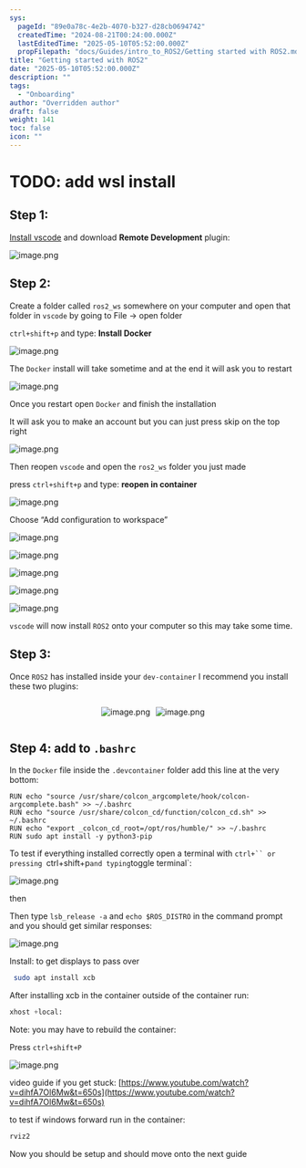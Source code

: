 ```yaml
---
sys:
  pageId: "89e0a78c-4e2b-4070-b327-d28cb0694742"
  createdTime: "2024-08-21T00:24:00.000Z"
  lastEditedTime: "2025-05-10T05:52:00.000Z"
  propFilepath: "docs/Guides/intro_to_ROS2/Getting started with ROS2.md"
title: "Getting started with ROS2"
date: "2025-05-10T05:52:00.000Z"
description: ""
tags:
  - "Onboarding"
author: "Overridden author"
draft: false
weight: 141
toc: false
icon: ""
---
```


# TODO: add wsl install

## Step 1:

[Install vscode](https://code.visualstudio.com/download) and download **Remote Development** plugin:

![image.png](https://prod-files-secure.s3.us-west-2.amazonaws.com/d518164a-d88e-44d1-a4ee-3adb3bd8bce0/efb52993-1881-4a40-b95e-6f020334f022/image.png?X-Amz-Algorithm=AWS4-HMAC-SHA256&X-Amz-Content-Sha256=UNSIGNED-PAYLOAD&X-Amz-Credential=ASIAZI2LB466SJYOCUA3%2F20250531%2Fus-west-2%2Fs3%2Faws4_request&X-Amz-Date=20250531T140721Z&X-Amz-Expires=3600&X-Amz-Security-Token=IQoJb3JpZ2luX2VjEPb%2F%2F%2F%2F%2F%2F%2F%2F%2F%2FwEaCXVzLXdlc3QtMiJHMEUCIAhhpamtnJKbpiB%2FcpVhkYPNb1cGIuodv3SSNBYZBC3oAiEAi%2B8RF8tRqWouDbejeUNYETMdPRG%2BZZF%2F2NpzdaaOExYqiAQIv%2F%2F%2F%2F%2F%2F%2F%2F%2F%2F%2FARAAGgw2Mzc0MjMxODM4MDUiDLtGshX0t5Q%2BijI1%2ByrcA1yr%2BQ%2B5hZifoG1%2Bh7KEeklKgmYm2cPZeg6vq1Aap2OUmUyczDamxoO0mC2Nmm0FQpTPrKB6I9V2jeBTwyGgr2ztxzo%2BSimDt8BxDKKHEkhOCcP%2BCfbkuW5dJXTxBIYCUcGfWuMUzU5Q5jIVFEG1JZYwaY8C4i39%2FHsIEKQQIQFtEHO%2BCKQ%2FRu95H4Sxdmw1kK7kXDWuy4fFnElgaR53TE7iHnvsBCFVC3rQtsMAHqTyCkX98%2B3IhC5ViqtEeGlziTFKL7S%2FXxPY8pecQ1dvP%2BegzW0WN%2BexxlDnQ2hqK6hsCZUuCpwDg53gqJ%2BohEoQ%2FlB4Btr2lCXKPD5aUEnEM0mbmdjY9%2FFd5kf5KcfAC%2Bnx1ctcmBpgogvWNtWAE7Cf7Mx%2FdU3F0V0%2B2kJ8OAZGxpbuf6SO7apola3BfX5ffaL27GLJbv7fh1KPiOT8DlLXarPXzZaYnaqoGu0rdTFgBOMqBzSHZ%2FuVoYErMf%2Fcuu5BJmLg9%2BcJyk3AAqFnpI0%2Fb7J0brEf7PnqZ8Dvns8S6lvBELv%2BwSKjdhb%2F447h%2FeC9ONzsOwUM3yqQob07QJaSS5x8FR3h%2BN3MVJN7tR0lkra32XEdfL%2F%2B0FFbHC6xYho8vuvXfRx60R8KCFdMMOmR7MEGOqUBbgTphRdJmF8mKLpQXzMcEUMR8e3Y79AruGO9R8%2FjZegyRM7bhtXF0glvFgeqnL%2Fculru%2F1Dhibkyb%2BzNb4pQtt5D2lcyuN4X5cGU8zSd%2FXDJmDCQiGgYtG%2Bl5GzS4YhAGmNeVZ2g39v5ObqtpfpwmXaHw5twZ3sHxIT9g7S9lWsaKfuNaZJhUxTQ7mMUqGutjU6eCKQsCQmCE6uFzz9Ycef%2BQsjz&X-Amz-Signature=9f1395b06254b6189ca33e477b56ade0ed2a461d0505b3c2f535bab3e0787069&X-Amz-SignedHeaders=host&x-id=GetObject)

## Step 2:

Create a folder called `ros2_ws` somewhere on your computer and open that folder in `vscode` by going to File → open folder 

`ctrl+shift+p` and type: **Install Docker**

![image.png](https://prod-files-secure.s3.us-west-2.amazonaws.com/d518164a-d88e-44d1-a4ee-3adb3bd8bce0/2269dc0e-1cd5-47ff-bceb-c04ad9b2eab0/image.png?X-Amz-Algorithm=AWS4-HMAC-SHA256&X-Amz-Content-Sha256=UNSIGNED-PAYLOAD&X-Amz-Credential=ASIAZI2LB466SJYOCUA3%2F20250531%2Fus-west-2%2Fs3%2Faws4_request&X-Amz-Date=20250531T140721Z&X-Amz-Expires=3600&X-Amz-Security-Token=IQoJb3JpZ2luX2VjEPb%2F%2F%2F%2F%2F%2F%2F%2F%2F%2FwEaCXVzLXdlc3QtMiJHMEUCIAhhpamtnJKbpiB%2FcpVhkYPNb1cGIuodv3SSNBYZBC3oAiEAi%2B8RF8tRqWouDbejeUNYETMdPRG%2BZZF%2F2NpzdaaOExYqiAQIv%2F%2F%2F%2F%2F%2F%2F%2F%2F%2F%2FARAAGgw2Mzc0MjMxODM4MDUiDLtGshX0t5Q%2BijI1%2ByrcA1yr%2BQ%2B5hZifoG1%2Bh7KEeklKgmYm2cPZeg6vq1Aap2OUmUyczDamxoO0mC2Nmm0FQpTPrKB6I9V2jeBTwyGgr2ztxzo%2BSimDt8BxDKKHEkhOCcP%2BCfbkuW5dJXTxBIYCUcGfWuMUzU5Q5jIVFEG1JZYwaY8C4i39%2FHsIEKQQIQFtEHO%2BCKQ%2FRu95H4Sxdmw1kK7kXDWuy4fFnElgaR53TE7iHnvsBCFVC3rQtsMAHqTyCkX98%2B3IhC5ViqtEeGlziTFKL7S%2FXxPY8pecQ1dvP%2BegzW0WN%2BexxlDnQ2hqK6hsCZUuCpwDg53gqJ%2BohEoQ%2FlB4Btr2lCXKPD5aUEnEM0mbmdjY9%2FFd5kf5KcfAC%2Bnx1ctcmBpgogvWNtWAE7Cf7Mx%2FdU3F0V0%2B2kJ8OAZGxpbuf6SO7apola3BfX5ffaL27GLJbv7fh1KPiOT8DlLXarPXzZaYnaqoGu0rdTFgBOMqBzSHZ%2FuVoYErMf%2Fcuu5BJmLg9%2BcJyk3AAqFnpI0%2Fb7J0brEf7PnqZ8Dvns8S6lvBELv%2BwSKjdhb%2F447h%2FeC9ONzsOwUM3yqQob07QJaSS5x8FR3h%2BN3MVJN7tR0lkra32XEdfL%2F%2B0FFbHC6xYho8vuvXfRx60R8KCFdMMOmR7MEGOqUBbgTphRdJmF8mKLpQXzMcEUMR8e3Y79AruGO9R8%2FjZegyRM7bhtXF0glvFgeqnL%2Fculru%2F1Dhibkyb%2BzNb4pQtt5D2lcyuN4X5cGU8zSd%2FXDJmDCQiGgYtG%2Bl5GzS4YhAGmNeVZ2g39v5ObqtpfpwmXaHw5twZ3sHxIT9g7S9lWsaKfuNaZJhUxTQ7mMUqGutjU6eCKQsCQmCE6uFzz9Ycef%2BQsjz&X-Amz-Signature=096cefa8e13b3972eb1c015a77eb1b3d135ba6859090335fa204b976fefcb63a&X-Amz-SignedHeaders=host&x-id=GetObject)

The `Docker` install will take sometime and at the end it will ask you to restart

![image.png](https://prod-files-secure.s3.us-west-2.amazonaws.com/d518164a-d88e-44d1-a4ee-3adb3bd8bce0/ed233f78-be33-4b1f-b89c-9c346c0e961e/image.png?X-Amz-Algorithm=AWS4-HMAC-SHA256&X-Amz-Content-Sha256=UNSIGNED-PAYLOAD&X-Amz-Credential=ASIAZI2LB466SJYOCUA3%2F20250531%2Fus-west-2%2Fs3%2Faws4_request&X-Amz-Date=20250531T140721Z&X-Amz-Expires=3600&X-Amz-Security-Token=IQoJb3JpZ2luX2VjEPb%2F%2F%2F%2F%2F%2F%2F%2F%2F%2FwEaCXVzLXdlc3QtMiJHMEUCIAhhpamtnJKbpiB%2FcpVhkYPNb1cGIuodv3SSNBYZBC3oAiEAi%2B8RF8tRqWouDbejeUNYETMdPRG%2BZZF%2F2NpzdaaOExYqiAQIv%2F%2F%2F%2F%2F%2F%2F%2F%2F%2F%2FARAAGgw2Mzc0MjMxODM4MDUiDLtGshX0t5Q%2BijI1%2ByrcA1yr%2BQ%2B5hZifoG1%2Bh7KEeklKgmYm2cPZeg6vq1Aap2OUmUyczDamxoO0mC2Nmm0FQpTPrKB6I9V2jeBTwyGgr2ztxzo%2BSimDt8BxDKKHEkhOCcP%2BCfbkuW5dJXTxBIYCUcGfWuMUzU5Q5jIVFEG1JZYwaY8C4i39%2FHsIEKQQIQFtEHO%2BCKQ%2FRu95H4Sxdmw1kK7kXDWuy4fFnElgaR53TE7iHnvsBCFVC3rQtsMAHqTyCkX98%2B3IhC5ViqtEeGlziTFKL7S%2FXxPY8pecQ1dvP%2BegzW0WN%2BexxlDnQ2hqK6hsCZUuCpwDg53gqJ%2BohEoQ%2FlB4Btr2lCXKPD5aUEnEM0mbmdjY9%2FFd5kf5KcfAC%2Bnx1ctcmBpgogvWNtWAE7Cf7Mx%2FdU3F0V0%2B2kJ8OAZGxpbuf6SO7apola3BfX5ffaL27GLJbv7fh1KPiOT8DlLXarPXzZaYnaqoGu0rdTFgBOMqBzSHZ%2FuVoYErMf%2Fcuu5BJmLg9%2BcJyk3AAqFnpI0%2Fb7J0brEf7PnqZ8Dvns8S6lvBELv%2BwSKjdhb%2F447h%2FeC9ONzsOwUM3yqQob07QJaSS5x8FR3h%2BN3MVJN7tR0lkra32XEdfL%2F%2B0FFbHC6xYho8vuvXfRx60R8KCFdMMOmR7MEGOqUBbgTphRdJmF8mKLpQXzMcEUMR8e3Y79AruGO9R8%2FjZegyRM7bhtXF0glvFgeqnL%2Fculru%2F1Dhibkyb%2BzNb4pQtt5D2lcyuN4X5cGU8zSd%2FXDJmDCQiGgYtG%2Bl5GzS4YhAGmNeVZ2g39v5ObqtpfpwmXaHw5twZ3sHxIT9g7S9lWsaKfuNaZJhUxTQ7mMUqGutjU6eCKQsCQmCE6uFzz9Ycef%2BQsjz&X-Amz-Signature=ea36307b8bf1baa6e6a862f9c021c8ecfbe21e2df2b43120493cb96509fb44ec&X-Amz-SignedHeaders=host&x-id=GetObject)

Once you restart open `Docker` and finish the installation

It will ask you to make an account but you can just press skip on the top right

![image.png](https://prod-files-secure.s3.us-west-2.amazonaws.com/d518164a-d88e-44d1-a4ee-3adb3bd8bce0/21010ad9-1659-4fd9-9f59-9932a09b2a3d/image.png?X-Amz-Algorithm=AWS4-HMAC-SHA256&X-Amz-Content-Sha256=UNSIGNED-PAYLOAD&X-Amz-Credential=ASIAZI2LB466SJYOCUA3%2F20250531%2Fus-west-2%2Fs3%2Faws4_request&X-Amz-Date=20250531T140721Z&X-Amz-Expires=3600&X-Amz-Security-Token=IQoJb3JpZ2luX2VjEPb%2F%2F%2F%2F%2F%2F%2F%2F%2F%2FwEaCXVzLXdlc3QtMiJHMEUCIAhhpamtnJKbpiB%2FcpVhkYPNb1cGIuodv3SSNBYZBC3oAiEAi%2B8RF8tRqWouDbejeUNYETMdPRG%2BZZF%2F2NpzdaaOExYqiAQIv%2F%2F%2F%2F%2F%2F%2F%2F%2F%2F%2FARAAGgw2Mzc0MjMxODM4MDUiDLtGshX0t5Q%2BijI1%2ByrcA1yr%2BQ%2B5hZifoG1%2Bh7KEeklKgmYm2cPZeg6vq1Aap2OUmUyczDamxoO0mC2Nmm0FQpTPrKB6I9V2jeBTwyGgr2ztxzo%2BSimDt8BxDKKHEkhOCcP%2BCfbkuW5dJXTxBIYCUcGfWuMUzU5Q5jIVFEG1JZYwaY8C4i39%2FHsIEKQQIQFtEHO%2BCKQ%2FRu95H4Sxdmw1kK7kXDWuy4fFnElgaR53TE7iHnvsBCFVC3rQtsMAHqTyCkX98%2B3IhC5ViqtEeGlziTFKL7S%2FXxPY8pecQ1dvP%2BegzW0WN%2BexxlDnQ2hqK6hsCZUuCpwDg53gqJ%2BohEoQ%2FlB4Btr2lCXKPD5aUEnEM0mbmdjY9%2FFd5kf5KcfAC%2Bnx1ctcmBpgogvWNtWAE7Cf7Mx%2FdU3F0V0%2B2kJ8OAZGxpbuf6SO7apola3BfX5ffaL27GLJbv7fh1KPiOT8DlLXarPXzZaYnaqoGu0rdTFgBOMqBzSHZ%2FuVoYErMf%2Fcuu5BJmLg9%2BcJyk3AAqFnpI0%2Fb7J0brEf7PnqZ8Dvns8S6lvBELv%2BwSKjdhb%2F447h%2FeC9ONzsOwUM3yqQob07QJaSS5x8FR3h%2BN3MVJN7tR0lkra32XEdfL%2F%2B0FFbHC6xYho8vuvXfRx60R8KCFdMMOmR7MEGOqUBbgTphRdJmF8mKLpQXzMcEUMR8e3Y79AruGO9R8%2FjZegyRM7bhtXF0glvFgeqnL%2Fculru%2F1Dhibkyb%2BzNb4pQtt5D2lcyuN4X5cGU8zSd%2FXDJmDCQiGgYtG%2Bl5GzS4YhAGmNeVZ2g39v5ObqtpfpwmXaHw5twZ3sHxIT9g7S9lWsaKfuNaZJhUxTQ7mMUqGutjU6eCKQsCQmCE6uFzz9Ycef%2BQsjz&X-Amz-Signature=a1df1797c7c96c1ff8015820c02768e9875da0147e69b39eac889b56ac073ab8&X-Amz-SignedHeaders=host&x-id=GetObject)

Then reopen `vscode` and open the `ros2_ws` folder you just made

press `ctrl+shift+p` and type: **reopen in container**

![image.png](https://prod-files-secure.s3.us-west-2.amazonaws.com/d518164a-d88e-44d1-a4ee-3adb3bd8bce0/4e93b8c2-41ad-488c-8095-c74205196118/image.png?X-Amz-Algorithm=AWS4-HMAC-SHA256&X-Amz-Content-Sha256=UNSIGNED-PAYLOAD&X-Amz-Credential=ASIAZI2LB466SJYOCUA3%2F20250531%2Fus-west-2%2Fs3%2Faws4_request&X-Amz-Date=20250531T140721Z&X-Amz-Expires=3600&X-Amz-Security-Token=IQoJb3JpZ2luX2VjEPb%2F%2F%2F%2F%2F%2F%2F%2F%2F%2FwEaCXVzLXdlc3QtMiJHMEUCIAhhpamtnJKbpiB%2FcpVhkYPNb1cGIuodv3SSNBYZBC3oAiEAi%2B8RF8tRqWouDbejeUNYETMdPRG%2BZZF%2F2NpzdaaOExYqiAQIv%2F%2F%2F%2F%2F%2F%2F%2F%2F%2F%2FARAAGgw2Mzc0MjMxODM4MDUiDLtGshX0t5Q%2BijI1%2ByrcA1yr%2BQ%2B5hZifoG1%2Bh7KEeklKgmYm2cPZeg6vq1Aap2OUmUyczDamxoO0mC2Nmm0FQpTPrKB6I9V2jeBTwyGgr2ztxzo%2BSimDt8BxDKKHEkhOCcP%2BCfbkuW5dJXTxBIYCUcGfWuMUzU5Q5jIVFEG1JZYwaY8C4i39%2FHsIEKQQIQFtEHO%2BCKQ%2FRu95H4Sxdmw1kK7kXDWuy4fFnElgaR53TE7iHnvsBCFVC3rQtsMAHqTyCkX98%2B3IhC5ViqtEeGlziTFKL7S%2FXxPY8pecQ1dvP%2BegzW0WN%2BexxlDnQ2hqK6hsCZUuCpwDg53gqJ%2BohEoQ%2FlB4Btr2lCXKPD5aUEnEM0mbmdjY9%2FFd5kf5KcfAC%2Bnx1ctcmBpgogvWNtWAE7Cf7Mx%2FdU3F0V0%2B2kJ8OAZGxpbuf6SO7apola3BfX5ffaL27GLJbv7fh1KPiOT8DlLXarPXzZaYnaqoGu0rdTFgBOMqBzSHZ%2FuVoYErMf%2Fcuu5BJmLg9%2BcJyk3AAqFnpI0%2Fb7J0brEf7PnqZ8Dvns8S6lvBELv%2BwSKjdhb%2F447h%2FeC9ONzsOwUM3yqQob07QJaSS5x8FR3h%2BN3MVJN7tR0lkra32XEdfL%2F%2B0FFbHC6xYho8vuvXfRx60R8KCFdMMOmR7MEGOqUBbgTphRdJmF8mKLpQXzMcEUMR8e3Y79AruGO9R8%2FjZegyRM7bhtXF0glvFgeqnL%2Fculru%2F1Dhibkyb%2BzNb4pQtt5D2lcyuN4X5cGU8zSd%2FXDJmDCQiGgYtG%2Bl5GzS4YhAGmNeVZ2g39v5ObqtpfpwmXaHw5twZ3sHxIT9g7S9lWsaKfuNaZJhUxTQ7mMUqGutjU6eCKQsCQmCE6uFzz9Ycef%2BQsjz&X-Amz-Signature=4be6dcfc238e18bed7462f4d159e5acea45843f194a2ed826853d0a60a0c4315&X-Amz-SignedHeaders=host&x-id=GetObject)

Choose “Add configuration to workspace”

![image.png](https://prod-files-secure.s3.us-west-2.amazonaws.com/d518164a-d88e-44d1-a4ee-3adb3bd8bce0/9560b282-5060-4989-ba37-97e7b2c22476/image.png?X-Amz-Algorithm=AWS4-HMAC-SHA256&X-Amz-Content-Sha256=UNSIGNED-PAYLOAD&X-Amz-Credential=ASIAZI2LB466SJYOCUA3%2F20250531%2Fus-west-2%2Fs3%2Faws4_request&X-Amz-Date=20250531T140721Z&X-Amz-Expires=3600&X-Amz-Security-Token=IQoJb3JpZ2luX2VjEPb%2F%2F%2F%2F%2F%2F%2F%2F%2F%2FwEaCXVzLXdlc3QtMiJHMEUCIAhhpamtnJKbpiB%2FcpVhkYPNb1cGIuodv3SSNBYZBC3oAiEAi%2B8RF8tRqWouDbejeUNYETMdPRG%2BZZF%2F2NpzdaaOExYqiAQIv%2F%2F%2F%2F%2F%2F%2F%2F%2F%2F%2FARAAGgw2Mzc0MjMxODM4MDUiDLtGshX0t5Q%2BijI1%2ByrcA1yr%2BQ%2B5hZifoG1%2Bh7KEeklKgmYm2cPZeg6vq1Aap2OUmUyczDamxoO0mC2Nmm0FQpTPrKB6I9V2jeBTwyGgr2ztxzo%2BSimDt8BxDKKHEkhOCcP%2BCfbkuW5dJXTxBIYCUcGfWuMUzU5Q5jIVFEG1JZYwaY8C4i39%2FHsIEKQQIQFtEHO%2BCKQ%2FRu95H4Sxdmw1kK7kXDWuy4fFnElgaR53TE7iHnvsBCFVC3rQtsMAHqTyCkX98%2B3IhC5ViqtEeGlziTFKL7S%2FXxPY8pecQ1dvP%2BegzW0WN%2BexxlDnQ2hqK6hsCZUuCpwDg53gqJ%2BohEoQ%2FlB4Btr2lCXKPD5aUEnEM0mbmdjY9%2FFd5kf5KcfAC%2Bnx1ctcmBpgogvWNtWAE7Cf7Mx%2FdU3F0V0%2B2kJ8OAZGxpbuf6SO7apola3BfX5ffaL27GLJbv7fh1KPiOT8DlLXarPXzZaYnaqoGu0rdTFgBOMqBzSHZ%2FuVoYErMf%2Fcuu5BJmLg9%2BcJyk3AAqFnpI0%2Fb7J0brEf7PnqZ8Dvns8S6lvBELv%2BwSKjdhb%2F447h%2FeC9ONzsOwUM3yqQob07QJaSS5x8FR3h%2BN3MVJN7tR0lkra32XEdfL%2F%2B0FFbHC6xYho8vuvXfRx60R8KCFdMMOmR7MEGOqUBbgTphRdJmF8mKLpQXzMcEUMR8e3Y79AruGO9R8%2FjZegyRM7bhtXF0glvFgeqnL%2Fculru%2F1Dhibkyb%2BzNb4pQtt5D2lcyuN4X5cGU8zSd%2FXDJmDCQiGgYtG%2Bl5GzS4YhAGmNeVZ2g39v5ObqtpfpwmXaHw5twZ3sHxIT9g7S9lWsaKfuNaZJhUxTQ7mMUqGutjU6eCKQsCQmCE6uFzz9Ycef%2BQsjz&X-Amz-Signature=eee2efa0070d890ff2b0eec487d5039535a37bfc67e8c1fbb4654e97605e6657&X-Amz-SignedHeaders=host&x-id=GetObject)

![image.png](https://prod-files-secure.s3.us-west-2.amazonaws.com/d518164a-d88e-44d1-a4ee-3adb3bd8bce0/2ee63f81-886b-48e8-a553-dc6e5eac99e4/image.png?X-Amz-Algorithm=AWS4-HMAC-SHA256&X-Amz-Content-Sha256=UNSIGNED-PAYLOAD&X-Amz-Credential=ASIAZI2LB466SJYOCUA3%2F20250531%2Fus-west-2%2Fs3%2Faws4_request&X-Amz-Date=20250531T140721Z&X-Amz-Expires=3600&X-Amz-Security-Token=IQoJb3JpZ2luX2VjEPb%2F%2F%2F%2F%2F%2F%2F%2F%2F%2FwEaCXVzLXdlc3QtMiJHMEUCIAhhpamtnJKbpiB%2FcpVhkYPNb1cGIuodv3SSNBYZBC3oAiEAi%2B8RF8tRqWouDbejeUNYETMdPRG%2BZZF%2F2NpzdaaOExYqiAQIv%2F%2F%2F%2F%2F%2F%2F%2F%2F%2F%2FARAAGgw2Mzc0MjMxODM4MDUiDLtGshX0t5Q%2BijI1%2ByrcA1yr%2BQ%2B5hZifoG1%2Bh7KEeklKgmYm2cPZeg6vq1Aap2OUmUyczDamxoO0mC2Nmm0FQpTPrKB6I9V2jeBTwyGgr2ztxzo%2BSimDt8BxDKKHEkhOCcP%2BCfbkuW5dJXTxBIYCUcGfWuMUzU5Q5jIVFEG1JZYwaY8C4i39%2FHsIEKQQIQFtEHO%2BCKQ%2FRu95H4Sxdmw1kK7kXDWuy4fFnElgaR53TE7iHnvsBCFVC3rQtsMAHqTyCkX98%2B3IhC5ViqtEeGlziTFKL7S%2FXxPY8pecQ1dvP%2BegzW0WN%2BexxlDnQ2hqK6hsCZUuCpwDg53gqJ%2BohEoQ%2FlB4Btr2lCXKPD5aUEnEM0mbmdjY9%2FFd5kf5KcfAC%2Bnx1ctcmBpgogvWNtWAE7Cf7Mx%2FdU3F0V0%2B2kJ8OAZGxpbuf6SO7apola3BfX5ffaL27GLJbv7fh1KPiOT8DlLXarPXzZaYnaqoGu0rdTFgBOMqBzSHZ%2FuVoYErMf%2Fcuu5BJmLg9%2BcJyk3AAqFnpI0%2Fb7J0brEf7PnqZ8Dvns8S6lvBELv%2BwSKjdhb%2F447h%2FeC9ONzsOwUM3yqQob07QJaSS5x8FR3h%2BN3MVJN7tR0lkra32XEdfL%2F%2B0FFbHC6xYho8vuvXfRx60R8KCFdMMOmR7MEGOqUBbgTphRdJmF8mKLpQXzMcEUMR8e3Y79AruGO9R8%2FjZegyRM7bhtXF0glvFgeqnL%2Fculru%2F1Dhibkyb%2BzNb4pQtt5D2lcyuN4X5cGU8zSd%2FXDJmDCQiGgYtG%2Bl5GzS4YhAGmNeVZ2g39v5ObqtpfpwmXaHw5twZ3sHxIT9g7S9lWsaKfuNaZJhUxTQ7mMUqGutjU6eCKQsCQmCE6uFzz9Ycef%2BQsjz&X-Amz-Signature=29a54c56aba97012d5db67bfac8d18a0659feb0f004f1eda6d6b797e053a998d&X-Amz-SignedHeaders=host&x-id=GetObject)

![image.png](https://prod-files-secure.s3.us-west-2.amazonaws.com/d518164a-d88e-44d1-a4ee-3adb3bd8bce0/ae1580b2-b048-407e-aed9-b584224a7a04/image.png?X-Amz-Algorithm=AWS4-HMAC-SHA256&X-Amz-Content-Sha256=UNSIGNED-PAYLOAD&X-Amz-Credential=ASIAZI2LB466SJYOCUA3%2F20250531%2Fus-west-2%2Fs3%2Faws4_request&X-Amz-Date=20250531T140721Z&X-Amz-Expires=3600&X-Amz-Security-Token=IQoJb3JpZ2luX2VjEPb%2F%2F%2F%2F%2F%2F%2F%2F%2F%2FwEaCXVzLXdlc3QtMiJHMEUCIAhhpamtnJKbpiB%2FcpVhkYPNb1cGIuodv3SSNBYZBC3oAiEAi%2B8RF8tRqWouDbejeUNYETMdPRG%2BZZF%2F2NpzdaaOExYqiAQIv%2F%2F%2F%2F%2F%2F%2F%2F%2F%2F%2FARAAGgw2Mzc0MjMxODM4MDUiDLtGshX0t5Q%2BijI1%2ByrcA1yr%2BQ%2B5hZifoG1%2Bh7KEeklKgmYm2cPZeg6vq1Aap2OUmUyczDamxoO0mC2Nmm0FQpTPrKB6I9V2jeBTwyGgr2ztxzo%2BSimDt8BxDKKHEkhOCcP%2BCfbkuW5dJXTxBIYCUcGfWuMUzU5Q5jIVFEG1JZYwaY8C4i39%2FHsIEKQQIQFtEHO%2BCKQ%2FRu95H4Sxdmw1kK7kXDWuy4fFnElgaR53TE7iHnvsBCFVC3rQtsMAHqTyCkX98%2B3IhC5ViqtEeGlziTFKL7S%2FXxPY8pecQ1dvP%2BegzW0WN%2BexxlDnQ2hqK6hsCZUuCpwDg53gqJ%2BohEoQ%2FlB4Btr2lCXKPD5aUEnEM0mbmdjY9%2FFd5kf5KcfAC%2Bnx1ctcmBpgogvWNtWAE7Cf7Mx%2FdU3F0V0%2B2kJ8OAZGxpbuf6SO7apola3BfX5ffaL27GLJbv7fh1KPiOT8DlLXarPXzZaYnaqoGu0rdTFgBOMqBzSHZ%2FuVoYErMf%2Fcuu5BJmLg9%2BcJyk3AAqFnpI0%2Fb7J0brEf7PnqZ8Dvns8S6lvBELv%2BwSKjdhb%2F447h%2FeC9ONzsOwUM3yqQob07QJaSS5x8FR3h%2BN3MVJN7tR0lkra32XEdfL%2F%2B0FFbHC6xYho8vuvXfRx60R8KCFdMMOmR7MEGOqUBbgTphRdJmF8mKLpQXzMcEUMR8e3Y79AruGO9R8%2FjZegyRM7bhtXF0glvFgeqnL%2Fculru%2F1Dhibkyb%2BzNb4pQtt5D2lcyuN4X5cGU8zSd%2FXDJmDCQiGgYtG%2Bl5GzS4YhAGmNeVZ2g39v5ObqtpfpwmXaHw5twZ3sHxIT9g7S9lWsaKfuNaZJhUxTQ7mMUqGutjU6eCKQsCQmCE6uFzz9Ycef%2BQsjz&X-Amz-Signature=3775891a7d20d188d94bfc3591c94f2fb0a64aa16c5c903b68e271d9708a38f1&X-Amz-SignedHeaders=host&x-id=GetObject)

![image.png](https://prod-files-secure.s3.us-west-2.amazonaws.com/d518164a-d88e-44d1-a4ee-3adb3bd8bce0/53255b28-f75e-430f-b9e3-c0ac8577e42b/image.png?X-Amz-Algorithm=AWS4-HMAC-SHA256&X-Amz-Content-Sha256=UNSIGNED-PAYLOAD&X-Amz-Credential=ASIAZI2LB466SJYOCUA3%2F20250531%2Fus-west-2%2Fs3%2Faws4_request&X-Amz-Date=20250531T140721Z&X-Amz-Expires=3600&X-Amz-Security-Token=IQoJb3JpZ2luX2VjEPb%2F%2F%2F%2F%2F%2F%2F%2F%2F%2FwEaCXVzLXdlc3QtMiJHMEUCIAhhpamtnJKbpiB%2FcpVhkYPNb1cGIuodv3SSNBYZBC3oAiEAi%2B8RF8tRqWouDbejeUNYETMdPRG%2BZZF%2F2NpzdaaOExYqiAQIv%2F%2F%2F%2F%2F%2F%2F%2F%2F%2F%2FARAAGgw2Mzc0MjMxODM4MDUiDLtGshX0t5Q%2BijI1%2ByrcA1yr%2BQ%2B5hZifoG1%2Bh7KEeklKgmYm2cPZeg6vq1Aap2OUmUyczDamxoO0mC2Nmm0FQpTPrKB6I9V2jeBTwyGgr2ztxzo%2BSimDt8BxDKKHEkhOCcP%2BCfbkuW5dJXTxBIYCUcGfWuMUzU5Q5jIVFEG1JZYwaY8C4i39%2FHsIEKQQIQFtEHO%2BCKQ%2FRu95H4Sxdmw1kK7kXDWuy4fFnElgaR53TE7iHnvsBCFVC3rQtsMAHqTyCkX98%2B3IhC5ViqtEeGlziTFKL7S%2FXxPY8pecQ1dvP%2BegzW0WN%2BexxlDnQ2hqK6hsCZUuCpwDg53gqJ%2BohEoQ%2FlB4Btr2lCXKPD5aUEnEM0mbmdjY9%2FFd5kf5KcfAC%2Bnx1ctcmBpgogvWNtWAE7Cf7Mx%2FdU3F0V0%2B2kJ8OAZGxpbuf6SO7apola3BfX5ffaL27GLJbv7fh1KPiOT8DlLXarPXzZaYnaqoGu0rdTFgBOMqBzSHZ%2FuVoYErMf%2Fcuu5BJmLg9%2BcJyk3AAqFnpI0%2Fb7J0brEf7PnqZ8Dvns8S6lvBELv%2BwSKjdhb%2F447h%2FeC9ONzsOwUM3yqQob07QJaSS5x8FR3h%2BN3MVJN7tR0lkra32XEdfL%2F%2B0FFbHC6xYho8vuvXfRx60R8KCFdMMOmR7MEGOqUBbgTphRdJmF8mKLpQXzMcEUMR8e3Y79AruGO9R8%2FjZegyRM7bhtXF0glvFgeqnL%2Fculru%2F1Dhibkyb%2BzNb4pQtt5D2lcyuN4X5cGU8zSd%2FXDJmDCQiGgYtG%2Bl5GzS4YhAGmNeVZ2g39v5ObqtpfpwmXaHw5twZ3sHxIT9g7S9lWsaKfuNaZJhUxTQ7mMUqGutjU6eCKQsCQmCE6uFzz9Ycef%2BQsjz&X-Amz-Signature=73932b319e45a390d60d8673a60efa82eb65022ee6e18eabf0732a2ea83a912a&X-Amz-SignedHeaders=host&x-id=GetObject)

![image.png](https://prod-files-secure.s3.us-west-2.amazonaws.com/d518164a-d88e-44d1-a4ee-3adb3bd8bce0/7c562767-5af9-4ffb-97d1-327bcdf4ee00/image.png?X-Amz-Algorithm=AWS4-HMAC-SHA256&X-Amz-Content-Sha256=UNSIGNED-PAYLOAD&X-Amz-Credential=ASIAZI2LB466SJYOCUA3%2F20250531%2Fus-west-2%2Fs3%2Faws4_request&X-Amz-Date=20250531T140721Z&X-Amz-Expires=3600&X-Amz-Security-Token=IQoJb3JpZ2luX2VjEPb%2F%2F%2F%2F%2F%2F%2F%2F%2F%2FwEaCXVzLXdlc3QtMiJHMEUCIAhhpamtnJKbpiB%2FcpVhkYPNb1cGIuodv3SSNBYZBC3oAiEAi%2B8RF8tRqWouDbejeUNYETMdPRG%2BZZF%2F2NpzdaaOExYqiAQIv%2F%2F%2F%2F%2F%2F%2F%2F%2F%2F%2FARAAGgw2Mzc0MjMxODM4MDUiDLtGshX0t5Q%2BijI1%2ByrcA1yr%2BQ%2B5hZifoG1%2Bh7KEeklKgmYm2cPZeg6vq1Aap2OUmUyczDamxoO0mC2Nmm0FQpTPrKB6I9V2jeBTwyGgr2ztxzo%2BSimDt8BxDKKHEkhOCcP%2BCfbkuW5dJXTxBIYCUcGfWuMUzU5Q5jIVFEG1JZYwaY8C4i39%2FHsIEKQQIQFtEHO%2BCKQ%2FRu95H4Sxdmw1kK7kXDWuy4fFnElgaR53TE7iHnvsBCFVC3rQtsMAHqTyCkX98%2B3IhC5ViqtEeGlziTFKL7S%2FXxPY8pecQ1dvP%2BegzW0WN%2BexxlDnQ2hqK6hsCZUuCpwDg53gqJ%2BohEoQ%2FlB4Btr2lCXKPD5aUEnEM0mbmdjY9%2FFd5kf5KcfAC%2Bnx1ctcmBpgogvWNtWAE7Cf7Mx%2FdU3F0V0%2B2kJ8OAZGxpbuf6SO7apola3BfX5ffaL27GLJbv7fh1KPiOT8DlLXarPXzZaYnaqoGu0rdTFgBOMqBzSHZ%2FuVoYErMf%2Fcuu5BJmLg9%2BcJyk3AAqFnpI0%2Fb7J0brEf7PnqZ8Dvns8S6lvBELv%2BwSKjdhb%2F447h%2FeC9ONzsOwUM3yqQob07QJaSS5x8FR3h%2BN3MVJN7tR0lkra32XEdfL%2F%2B0FFbHC6xYho8vuvXfRx60R8KCFdMMOmR7MEGOqUBbgTphRdJmF8mKLpQXzMcEUMR8e3Y79AruGO9R8%2FjZegyRM7bhtXF0glvFgeqnL%2Fculru%2F1Dhibkyb%2BzNb4pQtt5D2lcyuN4X5cGU8zSd%2FXDJmDCQiGgYtG%2Bl5GzS4YhAGmNeVZ2g39v5ObqtpfpwmXaHw5twZ3sHxIT9g7S9lWsaKfuNaZJhUxTQ7mMUqGutjU6eCKQsCQmCE6uFzz9Ycef%2BQsjz&X-Amz-Signature=e7e9579138bf96552e03ae70b8c69be2b810ef2741a391ff7eba956cb3378bca&X-Amz-SignedHeaders=host&x-id=GetObject)

`vscode` will now install `ROS2` onto your computer so this may take some time.

## Step 3:

Once `ROS2` has installed inside your `dev-container` I recommend you install these two plugins:

<div style="display: flex;flex-direction: row; column-gap:10px; max-width: 630px;justify-content: center;">
<div>

![image.png](https://prod-files-secure.s3.us-west-2.amazonaws.com/d518164a-d88e-44d1-a4ee-3adb3bd8bce0/3fc3d550-5a54-4ba1-ba6b-faa01cdb7369/image.png?X-Amz-Algorithm=AWS4-HMAC-SHA256&X-Amz-Content-Sha256=UNSIGNED-PAYLOAD&X-Amz-Credential=ASIAZI2LB466VK6TDJ73%2F20250531%2Fus-west-2%2Fs3%2Faws4_request&X-Amz-Date=20250531T140724Z&X-Amz-Expires=3600&X-Amz-Security-Token=IQoJb3JpZ2luX2VjEPH%2F%2F%2F%2F%2F%2F%2F%2F%2F%2FwEaCXVzLXdlc3QtMiJHMEUCIQDSsSZCIkP6q8QixXDR%2F8DwH9%2Bh%2BeuPZB9JhT%2B4RXeoxgIgTZfCgTirwCYoB7kBfpX2YvkGvDf8N2CSARvmJS12k7sqiAQIuv%2F%2F%2F%2F%2F%2F%2F%2F%2F%2FARAAGgw2Mzc0MjMxODM4MDUiDISTjHCypD2ADVs%2BpSrcA3wl6hGfvZpp1H45bCmdlaRCT9RIl6LcIBb4UuSYLSFM719TSYOO%2Bk2C5Y3iSiV08Sw5cASqtB2KGobOJx8KyX64Xcl8ktvAjrOZveSUfbJGZrpIRA58Je%2FaoBGOzR2L%2FsyI8fXVmT5jpCzpanIsBzdCcQWCKCd0JGOaEf8W3U39gDF355GnihQgcjeZqPcu9rcm5xw7%2ByxgFME9oCWeDAd9Yo%2FPgzKIWcH6Q1Cp6jeqWfLRe81JoCFusOcui8SQvac7OdauaPjlPz0sIsF9axcx7YGOvTUuF87AH6TMdaDOwl%2BySR4XFHcriHj9jEC1276w4iMPpGhpHhBuyNjOFx6d8QeyARH2Dfx7%2B9ByRGml4uc1I5hRVFNVGSniOL7tpe0K4LNG%2BTaQXyji2aU%2BbTgRLoV4a64X12zaUqsLeAfvE0E6HaE26ibU4Z7SlcwB7J2629A4IO5uVXCuoPABD%2B4mYmMvw%2Ba20Cr7jnC6otuk5JleICfzI0TehZfcFbGryeS52YHV5Gs56Kv%2BMj7vvt6mSwg7zjMLJWw7THEs4xdi63%2BLhDI6SB4dTNoA9OifiDNKs%2BN44CK%2BKC2uy0zQKOmA8U4bXa3TWS9NPMxV5pwyA9zjl9L66sRPbZ0oMPOE68EGOqUB%2FS5M8oDl02E9PTRp6FZ%2F%2FnXdhHo5kgsPPYtxuxQQ7pN4l7CLPAD%2FiyE1Z3KUP8eGgPVRd%2BwPVH0eioJdOf%2BP4SGXDnnqoGrYX71xhihuzyIybTpqJW%2FfjB5VqBtnBKZngh9pXxNmwQq8N%2FKTknYMlepSBrjuU8B9wW%2F%2FvZJY%2BW4UG19qekNVEdtXG9CGJ58QIFDVcr5t24aqkp8p%2FxP%2BaBN99Sor&X-Amz-Signature=1d387237c7b87900393648edb6921178db493cf17694c736fd2de8b006485f8e&X-Amz-SignedHeaders=host&x-id=GetObject)

</div>
<div>

![image.png](https://prod-files-secure.s3.us-west-2.amazonaws.com/d518164a-d88e-44d1-a4ee-3adb3bd8bce0/d994cc66-13c2-4093-a5a3-f84cf4601a82/image.png?X-Amz-Algorithm=AWS4-HMAC-SHA256&X-Amz-Content-Sha256=UNSIGNED-PAYLOAD&X-Amz-Credential=ASIAZI2LB466QVFF52FN%2F20250531%2Fus-west-2%2Fs3%2Faws4_request&X-Amz-Date=20250531T140724Z&X-Amz-Expires=3600&X-Amz-Security-Token=IQoJb3JpZ2luX2VjEPb%2F%2F%2F%2F%2F%2F%2F%2F%2F%2FwEaCXVzLXdlc3QtMiJIMEYCIQCA8XW94Q6NXhzKuQyzBiu6ldgWAse7AcNcv1WfgVPCqwIhAIzfl6G%2FggIqBPzX6%2B2GC9L6TTxSNesfHfFKJ4fpCPsQKogECL%2F%2F%2F%2F%2F%2F%2F%2F%2F%2F%2FwEQABoMNjM3NDIzMTgzODA1IgxI7UwgURue1dS4tRsq3ANB5ed%2BpXPqAO2bM%2Fr5olwJhKxJhYDYVbijv61UdhZVtGw%2BXm7T7Ojtz4Il1NKVZGezmZVXIhYIbPfNvMK2%2BiCfJ2osHX2eHGwVxiqHexd387nNYp5vxSUo%2B0UWLWpD4hBiuwHhVvjs400krENFcKc2lv4jKn5gsqCAM%2FPFs0CmwISyD10o6HtUzOlIbr1ai8%2FFsnTsT1a2aTHSaogV3TZUMTtzwRXjFzsc4P0ziK78avFBeH91YHram2WW8mlH5jjUMA2PHLENHbGWZ139tT4IG27u1K2c7b6cjwqio0aCQm9mzYP7xLnElPmklr7KaF3i7GJt50kDOQ2qzgsek9apItxJLUD%2BfjmznNQKNENfc5FdrGeoB7QxGxhpLPlJlSXlWqI29OkWgHwIsSsBQhau4DVLY2UEUSexnbO9PifQKIONVlPufz%2F56bcmxdMYSuV358PO%2BYBZkY23MtmtWlINusK%2FBAm7QzfR0uWMkXx2kIS5NK%2B3Q7v%2FMur3mhOuDZk%2FziqOVd5DgE3MZ4TzihEN7stKkVaUR2qLzcqZyWnEyJToWYZwXql89CCdiM8nCCRELiOEJEwCYvdbevHIJG7IgjIGEKfnsusAGhk127vxGsYLSOixcUUIZT85EjCWlezBBjqkAZJ%2Fb0VBkZ0p2q48OqnYQsKaqvdWVPGtY8fuGm%2FSyuxNgbcadvMPWwsSbo3gov4VxAHqd%2FN%2BrGFjSm12vgVbhqM7ats%2ByA9hKtiT3ZtrvgZytfU9Xzr8wqR71h8iIAuhvH9MC1%2FGEVLYC5OwI9J51oQrdV8P3vegEPPCu4%2BkhxVVfCTaH1Isgsu7GYOSRxxJYx4LWUtmamVzFn%2FapUZe5AeIQGQf&X-Amz-Signature=1ed0741dce2efa961429d28c9ddec6f28ba04f977d16621167cf6d2d2badfa50&X-Amz-SignedHeaders=host&x-id=GetObject)

</div>
</div>

## Step 4: add to `.bashrc`

In the `Docker` file inside the `.devcontainer` folder add this line at the very bottom: 

```docker
RUN echo "source /usr/share/colcon_argcomplete/hook/colcon-argcomplete.bash" >> ~/.bashrc
RUN echo "source /usr/share/colcon_cd/function/colcon_cd.sh" >> ~/.bashrc
RUN echo "export _colcon_cd_root=/opt/ros/humble/" >> ~/.bashrc
RUN sudo apt install -y python3-pip 
```

To test if everything installed correctly open a terminal with `ctrl+`` or pressing `ctrl+shift+p` and typing `toggle terminal`:

![image.png](https://prod-files-secure.s3.us-west-2.amazonaws.com/d518164a-d88e-44d1-a4ee-3adb3bd8bce0/6a4943d8-b04e-4c02-9a58-775f3384d1a5/image.png?X-Amz-Algorithm=AWS4-HMAC-SHA256&X-Amz-Content-Sha256=UNSIGNED-PAYLOAD&X-Amz-Credential=ASIAZI2LB466SJYOCUA3%2F20250531%2Fus-west-2%2Fs3%2Faws4_request&X-Amz-Date=20250531T140721Z&X-Amz-Expires=3600&X-Amz-Security-Token=IQoJb3JpZ2luX2VjEPb%2F%2F%2F%2F%2F%2F%2F%2F%2F%2FwEaCXVzLXdlc3QtMiJHMEUCIAhhpamtnJKbpiB%2FcpVhkYPNb1cGIuodv3SSNBYZBC3oAiEAi%2B8RF8tRqWouDbejeUNYETMdPRG%2BZZF%2F2NpzdaaOExYqiAQIv%2F%2F%2F%2F%2F%2F%2F%2F%2F%2F%2FARAAGgw2Mzc0MjMxODM4MDUiDLtGshX0t5Q%2BijI1%2ByrcA1yr%2BQ%2B5hZifoG1%2Bh7KEeklKgmYm2cPZeg6vq1Aap2OUmUyczDamxoO0mC2Nmm0FQpTPrKB6I9V2jeBTwyGgr2ztxzo%2BSimDt8BxDKKHEkhOCcP%2BCfbkuW5dJXTxBIYCUcGfWuMUzU5Q5jIVFEG1JZYwaY8C4i39%2FHsIEKQQIQFtEHO%2BCKQ%2FRu95H4Sxdmw1kK7kXDWuy4fFnElgaR53TE7iHnvsBCFVC3rQtsMAHqTyCkX98%2B3IhC5ViqtEeGlziTFKL7S%2FXxPY8pecQ1dvP%2BegzW0WN%2BexxlDnQ2hqK6hsCZUuCpwDg53gqJ%2BohEoQ%2FlB4Btr2lCXKPD5aUEnEM0mbmdjY9%2FFd5kf5KcfAC%2Bnx1ctcmBpgogvWNtWAE7Cf7Mx%2FdU3F0V0%2B2kJ8OAZGxpbuf6SO7apola3BfX5ffaL27GLJbv7fh1KPiOT8DlLXarPXzZaYnaqoGu0rdTFgBOMqBzSHZ%2FuVoYErMf%2Fcuu5BJmLg9%2BcJyk3AAqFnpI0%2Fb7J0brEf7PnqZ8Dvns8S6lvBELv%2BwSKjdhb%2F447h%2FeC9ONzsOwUM3yqQob07QJaSS5x8FR3h%2BN3MVJN7tR0lkra32XEdfL%2F%2B0FFbHC6xYho8vuvXfRx60R8KCFdMMOmR7MEGOqUBbgTphRdJmF8mKLpQXzMcEUMR8e3Y79AruGO9R8%2FjZegyRM7bhtXF0glvFgeqnL%2Fculru%2F1Dhibkyb%2BzNb4pQtt5D2lcyuN4X5cGU8zSd%2FXDJmDCQiGgYtG%2Bl5GzS4YhAGmNeVZ2g39v5ObqtpfpwmXaHw5twZ3sHxIT9g7S9lWsaKfuNaZJhUxTQ7mMUqGutjU6eCKQsCQmCE6uFzz9Ycef%2BQsjz&X-Amz-Signature=b4299a260c602ed6d8ed4c9eb2a902db676c2e0969707c4bc30187bfb92a0d18&X-Amz-SignedHeaders=host&x-id=GetObject)

then 

Then type `lsb_release -a` and `echo $ROS_DISTRO` in the command prompt and you should get similar responses:

![image.png](https://prod-files-secure.s3.us-west-2.amazonaws.com/d518164a-d88e-44d1-a4ee-3adb3bd8bce0/3e635dec-a805-4e85-8b9e-d000e5b71a4e/image.png?X-Amz-Algorithm=AWS4-HMAC-SHA256&X-Amz-Content-Sha256=UNSIGNED-PAYLOAD&X-Amz-Credential=ASIAZI2LB466SJYOCUA3%2F20250531%2Fus-west-2%2Fs3%2Faws4_request&X-Amz-Date=20250531T140721Z&X-Amz-Expires=3600&X-Amz-Security-Token=IQoJb3JpZ2luX2VjEPb%2F%2F%2F%2F%2F%2F%2F%2F%2F%2FwEaCXVzLXdlc3QtMiJHMEUCIAhhpamtnJKbpiB%2FcpVhkYPNb1cGIuodv3SSNBYZBC3oAiEAi%2B8RF8tRqWouDbejeUNYETMdPRG%2BZZF%2F2NpzdaaOExYqiAQIv%2F%2F%2F%2F%2F%2F%2F%2F%2F%2F%2FARAAGgw2Mzc0MjMxODM4MDUiDLtGshX0t5Q%2BijI1%2ByrcA1yr%2BQ%2B5hZifoG1%2Bh7KEeklKgmYm2cPZeg6vq1Aap2OUmUyczDamxoO0mC2Nmm0FQpTPrKB6I9V2jeBTwyGgr2ztxzo%2BSimDt8BxDKKHEkhOCcP%2BCfbkuW5dJXTxBIYCUcGfWuMUzU5Q5jIVFEG1JZYwaY8C4i39%2FHsIEKQQIQFtEHO%2BCKQ%2FRu95H4Sxdmw1kK7kXDWuy4fFnElgaR53TE7iHnvsBCFVC3rQtsMAHqTyCkX98%2B3IhC5ViqtEeGlziTFKL7S%2FXxPY8pecQ1dvP%2BegzW0WN%2BexxlDnQ2hqK6hsCZUuCpwDg53gqJ%2BohEoQ%2FlB4Btr2lCXKPD5aUEnEM0mbmdjY9%2FFd5kf5KcfAC%2Bnx1ctcmBpgogvWNtWAE7Cf7Mx%2FdU3F0V0%2B2kJ8OAZGxpbuf6SO7apola3BfX5ffaL27GLJbv7fh1KPiOT8DlLXarPXzZaYnaqoGu0rdTFgBOMqBzSHZ%2FuVoYErMf%2Fcuu5BJmLg9%2BcJyk3AAqFnpI0%2Fb7J0brEf7PnqZ8Dvns8S6lvBELv%2BwSKjdhb%2F447h%2FeC9ONzsOwUM3yqQob07QJaSS5x8FR3h%2BN3MVJN7tR0lkra32XEdfL%2F%2B0FFbHC6xYho8vuvXfRx60R8KCFdMMOmR7MEGOqUBbgTphRdJmF8mKLpQXzMcEUMR8e3Y79AruGO9R8%2FjZegyRM7bhtXF0glvFgeqnL%2Fculru%2F1Dhibkyb%2BzNb4pQtt5D2lcyuN4X5cGU8zSd%2FXDJmDCQiGgYtG%2Bl5GzS4YhAGmNeVZ2g39v5ObqtpfpwmXaHw5twZ3sHxIT9g7S9lWsaKfuNaZJhUxTQ7mMUqGutjU6eCKQsCQmCE6uFzz9Ycef%2BQsjz&X-Amz-Signature=ef58d93e8e5babf200ffe7d64c219a9b43e96e5d037df2d0a0f840a6caee749d&X-Amz-SignedHeaders=host&x-id=GetObject)

Install:  to get displays to pass over

```bash
 sudo apt install xcb
```

After installing xcb in the container outside of the container run:

```python
xhost +local:
```

Note: you may have to rebuild the container:

Press `ctrl+shift+P`

![image.png](https://prod-files-secure.s3.us-west-2.amazonaws.com/d518164a-d88e-44d1-a4ee-3adb3bd8bce0/6c2be660-2618-4c38-9c26-53554f7a0b7b/image.png?X-Amz-Algorithm=AWS4-HMAC-SHA256&X-Amz-Content-Sha256=UNSIGNED-PAYLOAD&X-Amz-Credential=ASIAZI2LB466SJYOCUA3%2F20250531%2Fus-west-2%2Fs3%2Faws4_request&X-Amz-Date=20250531T140721Z&X-Amz-Expires=3600&X-Amz-Security-Token=IQoJb3JpZ2luX2VjEPb%2F%2F%2F%2F%2F%2F%2F%2F%2F%2FwEaCXVzLXdlc3QtMiJHMEUCIAhhpamtnJKbpiB%2FcpVhkYPNb1cGIuodv3SSNBYZBC3oAiEAi%2B8RF8tRqWouDbejeUNYETMdPRG%2BZZF%2F2NpzdaaOExYqiAQIv%2F%2F%2F%2F%2F%2F%2F%2F%2F%2F%2FARAAGgw2Mzc0MjMxODM4MDUiDLtGshX0t5Q%2BijI1%2ByrcA1yr%2BQ%2B5hZifoG1%2Bh7KEeklKgmYm2cPZeg6vq1Aap2OUmUyczDamxoO0mC2Nmm0FQpTPrKB6I9V2jeBTwyGgr2ztxzo%2BSimDt8BxDKKHEkhOCcP%2BCfbkuW5dJXTxBIYCUcGfWuMUzU5Q5jIVFEG1JZYwaY8C4i39%2FHsIEKQQIQFtEHO%2BCKQ%2FRu95H4Sxdmw1kK7kXDWuy4fFnElgaR53TE7iHnvsBCFVC3rQtsMAHqTyCkX98%2B3IhC5ViqtEeGlziTFKL7S%2FXxPY8pecQ1dvP%2BegzW0WN%2BexxlDnQ2hqK6hsCZUuCpwDg53gqJ%2BohEoQ%2FlB4Btr2lCXKPD5aUEnEM0mbmdjY9%2FFd5kf5KcfAC%2Bnx1ctcmBpgogvWNtWAE7Cf7Mx%2FdU3F0V0%2B2kJ8OAZGxpbuf6SO7apola3BfX5ffaL27GLJbv7fh1KPiOT8DlLXarPXzZaYnaqoGu0rdTFgBOMqBzSHZ%2FuVoYErMf%2Fcuu5BJmLg9%2BcJyk3AAqFnpI0%2Fb7J0brEf7PnqZ8Dvns8S6lvBELv%2BwSKjdhb%2F447h%2FeC9ONzsOwUM3yqQob07QJaSS5x8FR3h%2BN3MVJN7tR0lkra32XEdfL%2F%2B0FFbHC6xYho8vuvXfRx60R8KCFdMMOmR7MEGOqUBbgTphRdJmF8mKLpQXzMcEUMR8e3Y79AruGO9R8%2FjZegyRM7bhtXF0glvFgeqnL%2Fculru%2F1Dhibkyb%2BzNb4pQtt5D2lcyuN4X5cGU8zSd%2FXDJmDCQiGgYtG%2Bl5GzS4YhAGmNeVZ2g39v5ObqtpfpwmXaHw5twZ3sHxIT9g7S9lWsaKfuNaZJhUxTQ7mMUqGutjU6eCKQsCQmCE6uFzz9Ycef%2BQsjz&X-Amz-Signature=cc3c40ed0856f57974947fe3e8411e37d691ff618e3e471f698dd02214a9c8c9&X-Amz-SignedHeaders=host&x-id=GetObject)

video guide if you get stuck: [https://www.youtube.com/watch?v=dihfA7Ol6Mw&t=650s](https://www.youtube.com/watch?v=dihfA7Ol6Mw&t=650s)

to test if windows forward run in the container:

```bash
rviz2
```

Now you should be setup and should move onto the next guide 

